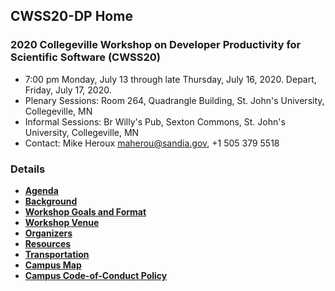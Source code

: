 
## CWSS20-DP Home

### 2020 Collegeville Workshop on Developer Productivity for Scientific Software (CWSS20)

- 7:00 pm Monday, July 13 through late Thursday, July 16, 2020.  Depart, Friday, July 17, 2020.
- Plenary Sessions: Room 264, Quadrangle Building, St. John's University, Collegeville, MN
- Informal Sessions: Br Willy's Pub, Sexton Commons, St. John's University, Collegeville, MN
- Contact: Mike Heroux <maherou@sandia.gov>, +1 505 379 5518

<!--
![2020 Collegeville Workshop on Developer Productivity for Scientific Software - Attendees](CWSS20-DP-Attendees.jpg "2019 Collegeville Workshop on Developer Productivity for Scientific Software - Attendees")
-->


### Details
- [**Agenda**](Agenda.md)
- [**Background**](Background.md)
- [**Workshop Goals and Format**](GoalsFormat.md)
- [**Workshop Venue**](Venue.md)
- [**Organizers**](Organizers.md)
- [**Resources**](Resources.md)
- [**Transportation**](Transportation.md)
- [**Campus Map**](SJU-Campus-Map.pdf)
- [**Campus Code-of-Conduct Policy**](https://www.csbsju.edu/joint-student-development/title-ix)

<!---
- [**Detailed Agenda**](CWSS20-DP-Agenda.pdf)
- [**White Papers**](WorkshopResources/WhitePapers/WhitePaperList.md)
- [**All White Papers: WhitePapersBundle.zip**](WorkshopResources/WhitePapersBundle.zip)
- [**Presentations**](WorkshopResources/Presentations/PresentationList.md)
- [**All Presentations: PresentationsBundle.zip**](WorkshopResources/PresentationsBundle.zip)
- [**Attendees**](Attendees.md)
- [**Discussion Groups**](DiscussionGroups.md)
- [**Ride Sharing**](Ride_sharing.md)
- [**Workshop Registration and Housing Reservations**](Registration.md)
--->


